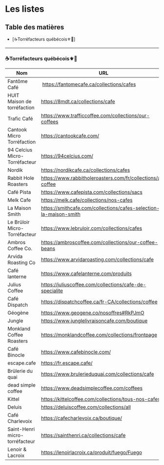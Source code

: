 # Les listes

## Table des matières

- [☕Torréfacteurs québécois⚜️🍁]

---

### ☕Torréfacteurs québécois⚜️🍁
Nom | URL
------------------------------------- | ------------------------------------
Fantôme Café | https://fantomecafe.ca/collections/cafes
HUIT Maison de torréfaction | https://8mdt.ca/collections/cafe
Trafic Café | https://www.trafficcoffee.com/collections/our-coffees
Cantook Micro Torréfaction | https://cantookcafe.com/
94 Celcius Micro-Torréfacteur | https://94celcius.com/
Nordik | https://nordikcafe.ca/collections/cafes
Rabbit Hole Roasters | https://www.rabbitholeroasters.com/fr/collections/all-coffee
Café Pista | https://www.cafepista.com/collections/sacs
Melk Cafe | https://melk.cafe/collections/nos-cafes
La Maison Smith | https://smithcafe.com/collections/cafes-selection-la-maison-smith
Le Brûloir Micro-Torréfacteur | https://www.lebruloir.com/collections/cafes 
Ambros Coffee Co. | https://ambroscoffee.com/collections/our-coffee-beans
Arvida Roasting Co | https://www.arvidaroasting.com/collections/cafe
Café lanterne | https://www.cafelanterne.com/produits
Julius Coffee | https://juliuscoffee.com/collections/cafe-de-specialite
Café Dispatch | https://dispatchcoffee.ca/fr-CA/collections/coffee
Géogène | https://www.geogene.co/nosoffres#RkPJmO
Jungle | https://www.junglelivraisoncafe.com/boutique
Monkland Coffee Roasters | https://monklandcoffee.com/collections/frontpage
Café Binocle | https://www.cafebinocle.com/
escape.cafe | https://fr.escape.cafe/
Brûlerie du quai | https://www.brulerieduquai.com/collections/cafe
dead simple coffee | https://www.deadsimplecoffee.com/coffees
Kittel | https://kittelcoffee.com/collections/tous-nos-cafes
Deluis | https://deluiscoffee.com/collections/all
Café Charlevoix | https://cafecharlevoix.ca/boutique/
Saint-Henri micro-torréfacteur | https://sainthenri.ca/collections/cafe
Lenoir & Lacroix | https://lenoirlacroix.ca/produit/fuego/Fuego

